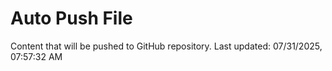 # Auto Push File

Content that will be pushed to GitHub repository.
Last updated: 07/31/2025, 07:57:32 AM